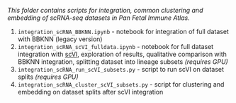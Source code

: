 _This folder contains scripts for integration, common clustering and embedding of scRNA-seq datasets in Pan Fetal Immune Atlas._ 

1. `integration_scRNA_BBKNN.ipynb` - notebook for integration of full dataset with BBKNN (legacy version)
2. `integration_scRNA_scVI_fulldata.ipynb` - notebook for full dataset integration with [scVI](https://docs.scvi-tools.org/en/stable/tutorials/notebooks/harmonization.html), exploration of results, qualitative comparison with BBKNN integration, splitting dataset into lineage subsets _(requires GPU)_
3. `integration_scRNA_run_scVI_subsets.py` - script to run scVI on dataset splits _(requires GPU)_
4. `integration_scRNA_cluster_scVI_subsets.py` - script for clustering and embedding on dataset splits after scVI integration
